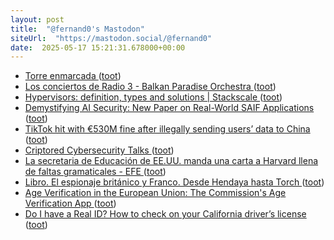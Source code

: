 ```yaml
---
layout: post
title:  "@fernand0's Mastodon"
siteUrl:  "https://mastodon.social/@fernand0"
date:  2025-05-17 15:21:31.678000+00:00
---
```

*  [Torre enmarcada ](https://www.flickr.com/photos/fernand0/54479494179) ([toot](https://mastodon.social/@fernand0/114523851435229402))
*  [Los conciertos de Radio 3 - Balkan Paradise Orchestra ](https://www.rtve.es/play/videos/los-conciertos-de-radio-3-en-la-2/balkan-paradise-orchestra/16548682) ([toot](https://mastodon.social/@fernand0/114523695888233407))
*  [Hypervisors: definition, types and solutions \| Stackscale ](https://www.stackscale.com/blog/hypervisors) ([toot](https://mastodon.social/@fernand0/114523346488874688))
*  [Demystifying AI Security: New Paper on Real-World SAIF Applications  ](https://www.googlecloudcommunity.com/gc/Community-Blog/Demystifying-AI-Security-New-Paper-on-Real-World-SAIF/ba-p/891736) ([toot](https://mastodon.social/@fernand0/114523227850979497))
*  [TikTok hit with €530M fine after illegally sending users’ data to China ](https://www.politico.eu/article/tiktok-hit-with-e530m-privacy-fine-ireland-china-data) ([toot](https://mastodon.social/@fernand0/114522978187002930))
*  [Criptored Cybersecurity Talks ](https://www.criptored.es/criptoredtalks/program/index.htm) ([toot](https://mastodon.social/@fernand0/114522755389602727))
*  [La secretaria de Educación de EE.UU. manda una carta a Harvard llena de faltas gramaticales - EFE ](https://efe.com/educacion/2025-05-08/carta-secretaria-educacion-harvard) ([toot](https://mastodon.social/@fernand0/114522469265826382))
*  [Libro. El espionaje británico y Franco. Desde Hendaya hasta Torch ](https://fotografiasenmovimiento.wordpress.com/2025/05/17/libro-el-espionaje-britanico-y-franco-desde-hendaya-hasta-torch) ([toot](https://mastodon.social/@fernand0/114522304869991982))
*  [Age Verification in the European Union: The Commission's Age Verification App ](https://www.eff.org/deeplinks/2025/04/age-verification-european-union-mini-id-walle) ([toot](https://mastodon.social/@fernand0/114522231002414815))
*  [Do I have a Real ID? How to check on your California driver’s license  ](https://www.sfchronicle.com/bayarea/article/real-id-license-california-check-20313434.php) ([toot](https://mastodon.social/@fernand0/114520634711742831))
